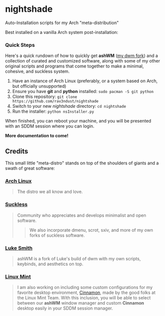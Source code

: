 # nightshade
Auto-Installation scripts for my Arch "meta-distribution"

Best installed on a vanilla Arch system post-installation: 

### Quick Steps

Here's a quick rundown of how to quickly get **ashWM** ([my dwm fork](https://github.com/rav3ndust/ashWM)) and a collection of curated and customized software, along with some of my other original scripts and programs that come together to make a minimal, cohesive, and suckless system.

1. Have an instance of Arch Linux (preferably, or a system based on Arch, but officially unsupported)
2. Ensure you have **git** and **python** installed: `sudo pacman -S git python`
3. Clone this repository: `git clone https://github.com/rav3ndust/nightshade`
4. Switch to your new *nightshade* directory: `cd nightshade` 
5. Run the installer: `python nsInstaller.py`

When finished, you can reboot your machine, and you will be presented with an SDDM session where you can login. 

**More documentation to come!**

## Credits

This small little "meta-distro" stands on top of the shoulders of giants and a swath of great software: 

### [Arch Linux](https://archlinux.org)

> The distro we all know and love.

### [Suckless](https://suckless.org)

> Community who appreciates and develops minimalist and open software.
>> We also incorporate dmenu, scrot, sxiv, and more of my own forks of suckless software. 

### [Luke Smith](https://github.com/LukeSmithxyz)

> ashWM is a fork of Luke's build of dwm with my own scripts, keybinds, and aesthetics on top.

### [Linux Mint](https://linuxmint.com)

> I am also working on including some custom configurations for my favorite desktop environment, [Cinnamon](https://cinnamon-spices.linuxmint.com/), made by the good folks at the Linux Mint Team. With this inclusion, you will be able to select between our **ashWM** window manager and custom **Cinnamon** desktop easily in your SDDM session manager. 
